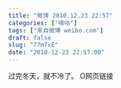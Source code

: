```yaml
---
title: "微博 2010.12.23 22:57"
categories: ["嘀咕"]
tags: ["来自微博 weibo.com"]
draft: false
slug: "77m7xE"
date: "2010-12-23 22:57:00"
---
```


<p>过完冬天，就不冷了。 O网页链接 ​​​​</p>
